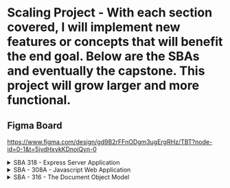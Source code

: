# Scaling Project - With each section covered, I will implement new features or concepts that will benefit the end goal. Below are the SBAs and eventually the capstone. This project will grow larger and more functional.

## Figma Board

https://www.figma.com/design/gd9B2rFFnODgm3ugErgRHz/TBT?node-id=0-1&t=5jvdHxykKDnojQyn-0

<details><summary>SBA 318 - Express Server Application</summary>

## Create and use at least two pieces of custom middleware.

server.js contains multiple middleware functions.

## Create and use error-handling middleware.

## Use at least three different data categories (e.g., users, posts, or comments).

## Utilize reasonable data structuring practices.

## Create GET routes for all data that should be exposed to the client.

## Create POST routes for data, as appropriate. At least one data category should allow for client creation via a POST request.

## Create PATCH or PUT routes for data, as appropriate. At least one data category should allow for client manipulation via a PATCH or PUT request.

## Create DELETE routes for data, as appropriate. At least one data category should allow for client deletion via a DELETE request.

## Include query parameters for data filtering, where appropriate. At least one data category should allow for additional filtering through the use of query parameters. Note: DO NOT use API keys; this makes it more difficult for instructors to grade finished projects efficiently.

## Utilize route parameters, where appropriate.

## Adhere to the guiding principles of REST.

## Create and render at least one view using a view template and template engine. This can be a custom template engine or a third-party engine. If you are stuck on how to approach this, think about ways you could render the current state of your API's data for easy viewing.

## Use simple CSS to style the rendered views. Note: This is not a test of design; it is a test of serving static files using Express. The CSS can be very simple.

## Include a form within a rendered view that allows for interaction with your RESTful API.

## Utilize reasonable code organization practices.

</details>

<details><summary>SBA - 308A - Javascript Web Application</summary>

## Use the fetch API or Axios to communicate with an external web API. Use the data provided by this API to populate your application’s content and features.

todos.js contains a communication with an external API using AXIOS.

## Create user interaction with the API through a search feature, paginated gallery, or similar. This feature should use GET requests to retrieve associated data.

## Enable user manipulation of data within the API through the use of POST, PUT, or PATCH requests. Ensure your chosen API supports this feature before beginning.

(SKIP FOR NOW)

## Make use of Promises and async/await syntax as appropriate.

todos.js contains an async function that awaits the results from the ToDo API.

## Organize your JavaScript code into at least three (3) different module files, and import functions and data across files as necessary.

My current structure includes the main index.js file along with a todo.js file that handles retrieving the list of task. There is also a link to the calendar.js file which will be used to populate the calendar.

## Ensure the program runs as expected, without any undesired behavior caused by misunderstanding of the JavaScript event loop (such as race conditions, API calls being handled out of order, etc.).

## Create an engaging user experience through the use of HTML and CSS.

## Ensure that the program runs without errors (comment out things that do not work, and explain your blockers - you can still receive partial credit).

</details>

<details>
<summary>SBA - 316 - The Document Object Model</summary>

## Cache at least one element using selectElementById.

index.js has todoTask using getElementById

## Cache at least one element using querySelector or querySelectorAll.

index.js has todoItmes using querySelectorAll

## Use the parent-child-sibling relationship to navigate between elements at least once (firstChild, lastChild, parentNode, nextElementSibling, etc.).

index.js contains - todoTask.firstChild.nextSibling.textContent = "Go over Budget";

## Iterate over a collection of elements to accomplish some task.

todo.js contains a populateTask function that iterates over the list of task and puts out a task with the HTML structure for the TODO list.

## Create at least one element using createElement.

todo.js in the populateTask function there is a for loop with multiple elements being created using createElement.

## Use appendChild and/or prepend to add new elements to the DOM.

todo.js in the populateTask function there is a for loop with multiple elements being appended using appendChild.

## Use the DocumentFragment interface or HTML templating with the cloneNode method to create templated content.

index.js contains cloneNode for fav buttons.

## Modify the HTML or text content of at least one element in response to user interaction using innerHTML, innerText, or textContent.

todo.js created an addTask() function that adds a new todo to the top of the todo list.

## Modify the style and/or CSS classes of an element in response to user interactions using the style or classList properties.

todo.js created an addTask() function that adds a new todo, after submit is clicked the style of the form - myForm is set to "display = "none""

## Modify at least one attribute of an element in response to user interaction.

todo.js when adding a task, the user creates a task with an anchor that uses "taskAnchor.setAttribute("href", "");"

## Register at least two different event listeners and create the associated event handler functions.

index.js contains multiple eventlisteners as well as the functions that accompany those listeners.

openBtn.addEventListener("click", () => {
openForm();
});
closeBtn.addEventListener("click", () => {
closeForm();
});

addTaskForm.addEventListener("submit", addTask);

function openForm() {
document.getElementById("myForm").style.display = "block";
}

function closeForm() {
document.getElementById("myForm").style.display = "none";
}

The addTask function is apart of the todo.js file

## Use at least two Browser Object Model (BOM) properties or methods.

index.js containes multiple BOM properties window.document.getElementById to retrieve elements as well as window.navigator.language to display users language.

## Include at least one form and/or input with HTML attribute validation.

index.html has a form to add a task that has the required attribute.

## Include at least one form and/or input with DOM event-based validation. (This can be the same form or input as the one above, but should include event-based validation in addition to the HTML attribute validation.)

Added event based validation to todo.js addTask function. Category must contain more than one character and title must contain more than 5 characters.

## Ensure that the program runs without errors (comment out things that do not work, and explain your blockers - you can still receive partial credit).

Everything has been checked to be running.

</details>
